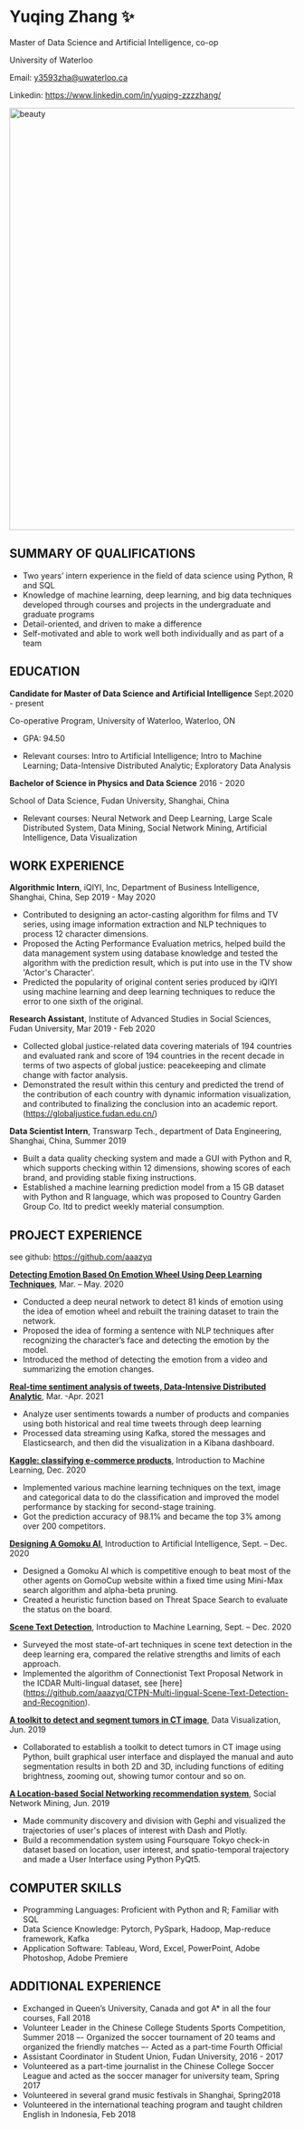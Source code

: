 
# Yuqing Zhang ✨

Master of Data Science and Artificial Intelligence, co-op 

University of Waterloo 

Email: y3593zha@uwaterloo.ca

Linkedin: https://www.linkedin.com/in/yuqing-zzzzhang/

<img width="745" alt="beauty" src="https://user-images.githubusercontent.com/52529641/116953442-4126df00-ac5b-11eb-91fb-0979fe4e6b24.png">

## SUMMARY OF QUALIFICATIONS

- Two years’ intern experience in the field of data science using Python, R and SQL 
- Knowledge of machine learning, deep learning, and big data techniques developed through courses and projects in the undergraduate and graduate programs
- Detail-oriented, and driven to make a difference
- Self-motivated and able to work well both individually and as part of a team 

## EDUCATION

**Candidate for Master of Data Science and Artificial Intelligence**	Sept.2020 - present

Co-operative Program, University of Waterloo, Waterloo, ON  	

- GPA: 94.50                

- Relevant courses: Intro to Artificial Intelligence; Intro to Machine Learning; Data-Intensive Distributed Analytic; Exploratory Data Analysis

**Bachelor of Science in Physics and Data Science**	2016 - 2020

School of Data Science, Fudan University, Shanghai, China  	

- Relevant courses:  Neural Network and Deep Learning, Large Scale Distributed System, Data Mining,  Social Network Mining,  Artificial Intelligence,  Data Visualization

## WORK EXPERIENCE 
**Algorithmic Intern**,  iQIYI, Inc, Department of Business Intelligence, Shanghai, China, Sep 2019 - May 2020

- Contributed to designing an actor-casting algorithm for films and TV series, using image information extraction and NLP techniques to process 12 character dimensions. 
- Proposed the Acting Performance Evaluation metrics, helped build the data management system using database knowledge and tested the algorithm with the prediction result, which is put into use in the TV show 'Actor's Character'.
- Predicted the popularity of original content series produced by iQIYI using machine learning and deep learning techniques to reduce the error to one sixth of the original.

**Research Assistant**, Institute of Advanced Studies in Social Sciences, Fudan University, Mar 2019 - Feb 2020 
- Collected global justice-related data covering materials of 194 countries and evaluated rank and score of 194 countries in the recent decade in terms of two aspects of global justice: peacekeeping and climate change with factor analysis.
- Demonstrated the result within this century and predicted the trend of the contribution of each country with dynamic information visualization, and contributed to finalizing the conclusion into an academic report. (https://globaljustice.fudan.edu.cn/) 

**Data Scientist Intern**, Transwarp Tech., department of Data Engineering, Shanghai, China, Summer 2019
- Built a data quality checking system and made a GUI with Python and R, which supports checking within 12 dimensions, showing scores of each brand, and providing stable fixing instructions.
- Established a machine learning prediction model from a 15 GB dataset with Python and R language, which was proposed to Country Garden Group Co. ltd to predict weekly material consumption. 

## PROJECT EXPERIENCE 
see github: https://github.com/aaazyq

[**Detecting Emotion Based On Emotion Wheel Using Deep Learning Techniques**](https://github.com/aaazyq/emotion-wheel-detection), Mar. – May. 2020
- Conducted a deep neural network to detect 81 kinds of emotion using the idea of emotion wheel and rebuilt the training dataset to train the network.
- Proposed the idea of forming a sentence with NLP techniques after recognizing the character’s face and  detecting the emotion by the model. 
- Introduced the method of detecting the emotion from a video and summarizing the emotion changes.

[**Real-time sentiment analysis of tweets, Data-Intensive Distributed Analytic**](https://github.com/aaazyq/cs631-project), Mar. -Apr. 2021
- Analyze user sentiments towards a number of products and companies using both historical and real time tweets through deep learning
- Processed data streaming using Kafka, stored the messages and Elasticsearch, and then did the visualization in a Kibana dashboard.

[**Kaggle: classifying e-commerce products**](https://github.com/aaazyq/kaggle-Ecommerce_classification), Introduction to Machine Learning,  Dec. 2020
- Implemented various machine learning techniques on the text, image and categorical data to do the classification and improved the model performance by stacking for second-stage training.
- Got the prediction accuracy of 98.1% and became the top 3% among over 200 competitors.

[**Designing A Gomoku AI**](https://github.com/aaazyq/Gomoku),  Introduction to Artificial Intelligence, Sept. – Dec. 2020
- Designed a Gomoku AI which is competitive enough to beat most of the other agents on GomoCup website within a fixed time using Mini-Max search algorithm and alpha-beta pruning.
- Created a heuristic function based on Threat Space Search to evaluate the status on the board.

[**Scene Text Detection**](https://github.com/aaazyq/scene-text-detection), Introduction to Machine Learning, Sept. – Dec. 2020
- Surveyed the most state-of-art techniques in scene text detection in the deep learning era, compared the relative  strengths and limits of each approach.
- Implemented the algorithm of Connectionist Text Proposal Network in the ICDAR Multi-lingual dataset, see [here] (https://github.com/aaazyq/CTPN-Multi-lingual-Scene-Text-Detection-and-Recognition). 

[**A toolkit to detect and segment tumors in CT image**](https://github.com/aaazyq/detect-and-segment-tumors-in-CT-image), Data Visualization, Jun. 2019
- Collaborated to establish a toolkit to detect tumors in CT image using Python, built graphical user interface and displayed the manual and auto segmentation results in both 2D and 3D, including functions of editing brightness, zooming out, showing tumor contour and so on.

[**A Location-based Social Networking recommendation system**](https://github.com/aaazyq/Location-based-social-network), Social Network Mining, Jun. 2019 
- Made community discovery and division with Gephi and visualized the trajectories of user's places of interest with Dash and Plotly.
- Build a recommendation system using Foursquare Tokyo check-in dataset based on location, user interest, and spatio-temporal trajectory and made a User Interface using Python PyQt5.

## COMPUTER SKILLS

- Programming Languages: Proficient with Python and R; Familiar with SQL 
- Data Science Knowledge: Pytorch, PySpark, Hadoop, Map-reduce framework, Kafka
- Application Software: Tableau, Word, Excel, PowerPoint, Adobe Photoshop, Adobe Premiere

## ADDITIONAL EXPERIENCE

- Exchanged in Queen’s University, Canada and got A* in all the four courses, Fall 2018
- Volunteer Leader in the Chinese College Students Sports Competition, Summer 2018
–- Organized the soccer tournament of 20 teams and organized the friendly matches 
–- Acted as a part-time Fourth Official 
- Assistant Coordinator in Student Union, Fudan University, 2016 - 2017
- Volunteered as a part-time journalist in the Chinese College Soccer League and acted as the soccer manager for university team, Spring 2017 
- Volunteered in several grand music festivals in Shanghai, Spring2018
- Volunteered in the international teaching program and taught children English in Indonesia, Feb 2018
